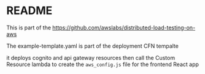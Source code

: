 # README

This is part of the https://github.com/awslabs/distributed-load-testing-on-aws

The example-template.yaml is part of the deployment CFN tempalte

it deploys cognito and api gateway resources
then call the Custom Resource lambda to create the `aws_config.js` file for the frontend React app

